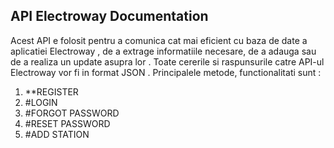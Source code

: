   ## API Electroway Documentation 
  
  
   Acest API e folosit pentru a comunica cat mai eficient cu baza de date a aplicatiei Electroway , de a extrage informatiile necesare,  de a adauga sau de a realiza un update asupra lor . Toate cererile si raspunsurile catre API-ul Electroway vor fi in format JSON . 
  Principalele metode, functionalitati sunt : 

1.  **REGISTER 
2. #LOGIN 
3. #FORGOT PASSWORD 
4. #RESET PASSWORD 
5. #ADD STATION
